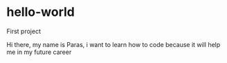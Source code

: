 # hello-world
First project

Hi there, my name is Paras, i want to learn how to code
because it will help me in my future career
